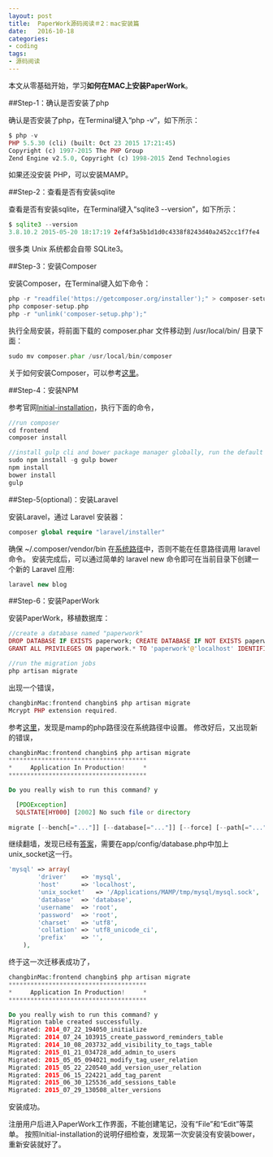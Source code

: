```yaml
---
layout: post
title:  PaperWork源码阅读＃2：mac安装篇
date:   2016-10-18
categories:
- coding
tags:
- 源码阅读
---
```



本文从零基础开始，学习**如何在MAC上安装PaperWork**。

##Step-1：确认是否安装了php

确认是否安装了php，在Terminal键入“php -v”，如下所示：

```php
$ php -v
PHP 5.5.30 (cli) (built: Oct 23 2015 17:21:45) 
Copyright (c) 1997-2015 The PHP Group
Zend Engine v2.5.0, Copyright (c) 1998-2015 Zend Technologies
```
如果还没安装 PHP，可以安装MAMP。

##Step-2：查看是否有安装sqlite

查看是否有安装sqlite，在Terminal键入“sqlite3 --version”，如下所示：

```php
$ sqlite3 --version
3.8.10.2 2015-05-20 18:17:19 2ef4f3a5b1d1d0c4338f8243d40a2452cc1f7fe4
```
很多类 Unix 系统都会自带 SQLite3。


##Step-3：安装Composer

安装Composer，在Terminal键入如下命令：

```php
php -r "readfile('https://getcomposer.org/installer');" > composer-setup.php
php composer-setup.php
php -r "unlink('composer-setup.php');"
```

执行全局安装，将前面下载的 composer.phar 文件移动到 /usr/local/bin/ 目录下面：

```php
sudo mv composer.phar /usr/local/bin/composer
```

关于如何安装Composer，可以参考[这里][1]。


##Step-4：安装NPM

参考官网[Initial-installation][2]，执行下面的命令，

```php
//run composer
cd frontend
composer install

//install gulp cli and bower package manager globally, run the default task
sudo npm install -g gulp bower
npm install
bower install
gulp
```

##Step-5(optional)：安装Laravel

安装Laravel，通过 Laravel 安装器：

```php
composer global require "laravel/installer"
```

确保 ~/.composer/vendor/bin 在[系统路径][3]中，否则不能在任意路径调用 laravel 命令。
安装完成后，可以通过简单的 laravel new 命令即可在当前目录下创建一个新的 Laravel 应用:
```php
laravel new blog
```


##Step-6：安装PaperWork

安装PaperWork，移植数据库：

```php
//create a database named "paperwork"
DROP DATABASE IF EXISTS paperwork; CREATE DATABASE IF NOT EXISTS paperwork DEFAULT CHARACTER SET utf8 COLLATE utf8_general_ci;
GRANT ALL PRIVILEGES ON paperwork.* TO 'paperwork'@'localhost' IDENTIFIED BY 'paperwork' WITH GRANT OPTION; FLUSH PRIVILEGES;

//run the migration jobs
php artisan migrate
```

出现一个错误，
```php
changbinMac:frontend changbin$ php artisan migrate
Mcrypt PHP extension required.
```

参考[这里][4]，发现是mamp的php路径没在系统路径中设置。
修改好后，又出现新的错误，

```php
changbinMac:frontend changbin$ php artisan migrate
**************************************
*     Application In Production!     *
**************************************

Do you really wish to run this command? y

  [PDOException]                                    
  SQLSTATE[HY000] [2002] No such file or directory  
                                                    
migrate [--bench[="..."]] [--database[="..."]] [--force] [--path[="..."]] [--package[="..."]] [--pretend] [--seed]

```

继续翻墙，发现已经有[答案][5]，需要在app/config/database.php中加上unix_socket这一行。

```php
'mysql' => array(
        'driver'    => 'mysql',
        'host'      => 'localhost',
        'unix_socket'   => '/Applications/MAMP/tmp/mysql/mysql.sock',
        'database'  => 'database',
        'username'  => 'root',
        'password'  => 'root',
        'charset'   => 'utf8',
        'collation' => 'utf8_unicode_ci',
        'prefix'    => '',
    ),
```

终于这一次迁移表成功了，

```php
changbinMac:frontend changbin$ php artisan migrate
**************************************
*     Application In Production!     *
**************************************

Do you really wish to run this command? y
Migration table created successfully.
Migrated: 2014_07_22_194050_initialize
Migrated: 2014_07_24_103915_create_password_reminders_table
Migrated: 2014_10_08_203732_add_visibility_to_tags_table
Migrated: 2015_01_21_034728_add_admin_to_users
Migrated: 2015_05_05_094021_modify_tag_user_relation
Migrated: 2015_05_22_220540_add_version_user_relation
Migrated: 2015_06_15_224221_add_tag_parent
Migrated: 2015_06_30_125536_add_sessions_table
Migrated: 2015_07_29_130508_alter_versions

```

安装成功。


注册用户后进入PaperWork工作界面，不能创建笔记，没有“File”和“Edit”等菜单。
按照Initial-installation的说明仔细检查，发现第一次安装没有安装bower，重新安装就好了。



  [1]: http://pkg.phpcomposer.com
  [2]: https://github.com/twostairs/paperwork/wiki/Initial-installation
  [3]: http://www.cyberciti.biz/faq/appleosx-bash-unix-change-set-path-environment-variable/
  [4]: http://stackoverflow.com/questions/16830405/laravel-requires-the-mcrypt-php-extension
  [5]: http://stackoverflow.com/questions/19475762/setting-up-laravel-on-a-mac-php-artisan-migrate-error-no-such-file-or-directory


